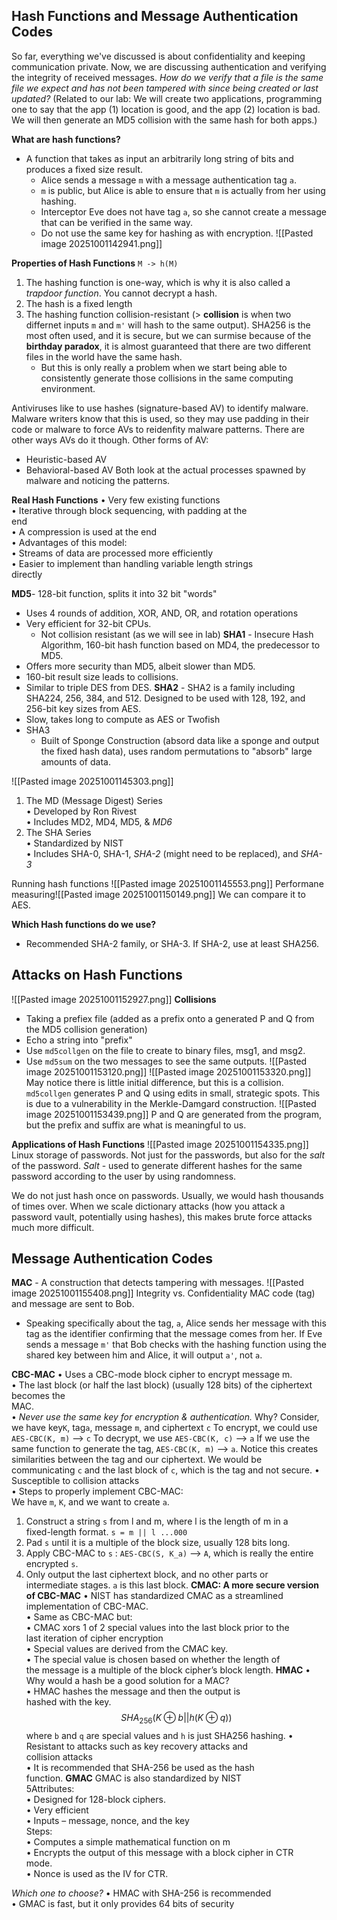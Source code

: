 ## Hash Functions and Message Authentication Codes

So far, everything we've discussed is about confidentiality and keeping communication private. Now, we are discussing authentication and verifying the integrity of received messages. 
*How do we verify that a file is the same file we expect and has not been tampered with since being created or last updated?*
(Related to our lab: We will create two applications, programming one to say that the app (1) location is good, and the app (2) location is bad. We will then generate an MD5 collision with the same hash for both apps.)

**What are hash functions?**
- A function that takes as input an arbitrarily long string of bits and produces a fixed size result.
	- Alice sends a message `m` with a message authentication tag `a`. 
	- `m` is public, but Alice is able to ensure that `m` is actually from her using hashing. 
	- Interceptor Eve does not have tag `a`, so she cannot create a message that can be verified in the same way. 
	- Do not use the same key for hashing as with encryption. 
![[Pasted image 20251001142941.png]]

**Properties of Hash Functions**
`M -> h(M)`
1. The hashing function is one-way, which is why it is also called a *trapdoor function*. You cannot decrypt a hash. 
2. The hash is a fixed length
3. The hashing function collision-resistant (> **collision** is when two differnet inputs `m` and `m'` will hash to the same output). SHA256 is the most often used, and it is secure, but we can surmise because of the **birthday paradox**, it is almost guaranteed that there are two different files in the world have the same hash. 
	- But this is only really a problem when we start being able to consistently generate those collisions in the same computing environment. 

Antiviruses like to use hashes (signature-based AV) to identify malware. Malware writers know that this is used, so they may use padding in their code or malware to force AVs to reidenfity malware patterns. There are other ways AVs do it though. 
Other forms of AV:
- Heuristic-based AV
- Behavioral-based AV
	Both look at the actual processes spawned by malware and noticing the patterns. 

**Real Hash Functions**
• Very few existing functions  
• Iterative through block sequencing, with padding at the  
end  
• A compression is used at the end  
• Advantages of this model:  
• Streams of data are processed more efficiently  
• Easier to implement than handling variable length strings  
directly

**MD5**- 128-bit function, splits it into 32 bit "words"
- Uses 4 rounds of addition, XOR, AND, OR, and rotation operations 
- Very efficient for 32-bit CPUs. 
	- Not collision resistant (as we will see in lab)
**SHA1** - Insecure Hash Algorithm, 160-bit hash function based on MD4, the predecessor to MD5. 
- Offers more security than MD5, albeit slower than MD5. 
- 160-bit result size leads to collisions. 
- Similar to triple DES from DES.
**SHA2** - SHA2 is a family including SHA224, 256, 384, and 512. 
Designed to be used with 128, 192, and 256-bit key sizes from AES.
- Slow, takes long to compute as AES or Twofish 
- SHA3
	- Built of Sponge Construction (absord data like a sponge and output the fixed hash data), uses random permutations to "absorb" large amounts of data. 

![[Pasted image 20251001145303.png]]
1. The MD (Message Digest) Series  
• Developed by Ron Rivest  
• Includes MD2, MD4, MD5, & *MD6*  
2. The SHA Series  
• Standardized by NIST  
• Includes SHA-0, SHA-1, *SHA-2* (might need to be replaced), and *SHA-3*

Running hash functions 
![[Pasted image 20251001145553.png]]
Performane measuring![[Pasted image 20251001150149.png]]
We can compare it to AES.

**Which Hash functions do we use?**
- Recommended SHA-2 family, or SHA-3. If SHA-2, use at least SHA256. 

## Attacks on Hash Functions 
![[Pasted image 20251001152927.png]]
**Collisions**
- Taking a prefiex file (added as a prefix onto a generated P and Q from the MD5 collision generation)
- Echo a string into "prefix"
- Use `md5collgen` on the file to create to binary files, msg1, and msg2. 
- Use `md5sum` on the two messages to see the same outputs. 
![[Pasted image 20251001153120.png]]
![[Pasted image 20251001153320.png]]
May notice there is little initial difference, but this is a collision. `md5collgen` generates P and Q using edits in small, strategic spots. 
This is due to a vulnerability in the Merkle-Damgard construction. 
![[Pasted image 20251001153439.png]]
P and Q are generated from the program, but the prefix and suffix are what is meaningful to us. 

**Applications of Hash Functions**
![[Pasted image 20251001154335.png]]
Linux storage of passwords. Not just for the passwords, but also for the *salt* of the password. 
*Salt* - used to generate different hashes for the same password according to the user by using randomness. 

We do not just hash once on passwords. Usually, we would hash thousands of times over. When we scale dictionary attacks (how you attack a password vault, potentially using hashes), this makes brute force attacks much more difficult. 

## Message Authentication Codes 
**MAC** - A construction that detects tampering with messages.
![[Pasted image 20251001155408.png]]
Integrity vs. Confidentiality 
MAC code (tag) and message are sent to Bob. 
- Speaking specifically about the tag, `a`, Alice sends her message with this tag as the identifier confirming that the message comes from her. If Eve sends a message `m'` that Bob checks with the hashing function using the shared key between him and Alice, it will output `a'`, not `a`.

**CBC-MAC**
• Uses a CBC-mode block cipher to encrypt message m.  
• The last block (or half the last block) (usually 128 bits) of the ciphertext becomes the  
MAC.  
• *Never use the same key for encryption & authentication.* Why? 
	Consider, we have key`K`, tag`a`, message `m`, and ciphertext `c`
	To encrypt, we could use `AES-CBC(K, m)` --> `c`
	To decrypt, we use `AES-CBC(K, c)` --> `a`
	If we use the same function to generate the tag, `AES-CBC(K, m)` --> `a`.
	Notice this creates similarities between the tag and our ciphertext. We would be communicating `c` and the last block of `c`, which is the tag and not secure. 
• Susceptible to collision attacks  
• Steps to properly implement CBC-MAC:  
We have `m`, `K`, and we want to create `a`.
1. Construct a string `s` from l and m, where l is the length of m in a  
fixed-length format.  `s = m || l ...000`
2. Pad `s` until it is a multiple of the block size, usually 128 bits long.  
3. Apply CBC-MAC to `s` : `AES-CBC(S, K_a)` --> `A`, which is really the entire encrypted `s`.
4. Only output the last ciphertext block, and no other parts or  
intermediate stages. `a` is this last block.
**CMAC: A more secure version of CBC-MAC**
• NIST has standardized CMAC as a streamlined  
implementation of CBC-MAC.  
• Same as CBC-MAC but:  
	• CMAC xors 1 of 2 special values into the last block prior to the  
	last iteration of cipher encryption  
	• Special values are derived from the CMAC key.  
	• The special value is chosen based on whether the length of  
	the message is a multiple of the block cipher’s block length.
**HMAC**
• Why would a hash be a good solution for a MAC?  
• HMAC hashes the message and then the output is  
hashed with the key. 
$$SHA_{256}(K \oplus b || h(K \oplus  q))$$
where `b` and `q` are special values and `h` is just SHA256 hashing. 
• Resistant to attacks such as key recovery attacks and  
collision attacks  
• It is recommended that SHA-256 be used as the hash  
function.
**GMAC**
 GMAC is also standardized by NIST  
5Attributes:  
	• Designed for 128-block ciphers.  
	• Very efficient  
	• Inputs – message, nonce, and the key  
Steps:  
	• Computes a simple mathematical function on m  
	• Encrypts the output of this message with a block cipher in CTR  
	mode.  
	• Nonce is used as the IV for CTR.

*Which one to choose?*
• HMAC with SHA-256 is recommended  
• GMAC is fast, but it only provides 64 bits of security

